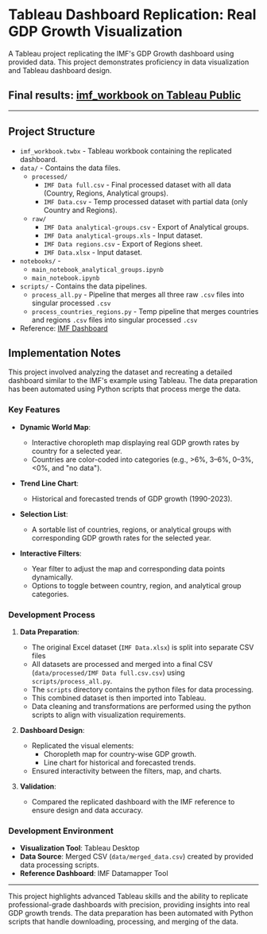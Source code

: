 # Tableau Dashboard Replication: Real GDP Growth Visualization

A Tableau project replicating the IMF's GDP Growth dashboard using provided data. This project demonstrates proficiency in data visualization and Tableau dashboard design.

## Final results: [imf_workbook on Tableau Public](https://public.tableau.com/views/imf_workbook/Dashboard1?:language=en-US&:sid=&:redirect=auth&:display_count=n&:origin=viz_share_link)

---

## Project Structure

- `imf_workbook.twbx` - Tableau workbook containing the replicated dashboard.
- `data/` - Contains the data files.
  - `processed/`
    - `IMF Data full.csv` - Final processed dataset with all data (Country, Regions, Analytical groups).
    - `IMF Data.csv` - Temp processed dataset with partial data (only Country and Regions).
  - `raw/`
    - `IMF Data analytical-groups.csv` - Export of Analytical groups.
    - `IMF Data analytical-groups.xls` - Input dataset.
    - `IMF Data regions.csv` - Export of Regions sheet.
    - `IMF Data.xlsx` - Input dataset.
- `notebooks/` - 
  - `main_notebook_analytical_groups.ipynb`
  - `main_notebook.ipynb`
- `scripts/` - Contains the data pipelines.
  - `process_all.py` - Pipeline that merges all three raw `.csv` files into singular processed `.csv`
  - `process_countries_regions.py` - Temp pipeline that merges countries and regions `.csv` files into singular processed `.csv`
- Reference: [IMF Dashboard](https://www.imf.org/external/datamapper/NGDP_RPCH@WEO/OEMDC/ADVEC/WEOWORLD)

## Implementation Notes

This project involved analyzing the dataset and recreating a detailed dashboard similar to the IMF's example using Tableau. The data preparation has been automated using Python scripts that process merge the data.

### Key Features

- **Dynamic World Map**:
  - Interactive choropleth map displaying real GDP growth rates by country for a selected year.
  - Countries are color-coded into categories (e.g., >6%, 3–6%, 0–3%, <0%, and "no data").

- **Trend Line Chart**:
  - Historical and forecasted trends of GDP growth (1990-2023).

- **Selection List**:
  - A sortable list of countries, regions, or analytical groups with corresponding GDP growth rates for the selected year.

- **Interactive Filters**:
  - Year filter to adjust the map and corresponding data points dynamically.
  - Options to toggle between country, region, and analytical group categories.

### Development Process

1. **Data Preparation**:
   - The original Excel dataset (`IMF Data.xlsx`) is split into separate CSV files
   - All datasets are processed and merged into a final CSV (`data/processed/IMF Data full.csv.csv`) using `scripts/process_all.py`.
   - The `scripts` directory contains the python files for data processing.
   - This combined dataset is then imported into Tableau.
   - Data cleaning and transformations are performed using the python scripts to align with visualization requirements.

2. **Dashboard Design**:
   - Replicated the visual elements:
     - Choropleth map for country-wise GDP growth.
     - Line chart for historical and forecasted trends.
   - Ensured interactivity between the filters, map, and charts.

3. **Validation**:
   - Compared the replicated dashboard with the IMF reference to ensure design and data accuracy.

### Development Environment

- **Visualization Tool**: Tableau Desktop
- **Data Source**: Merged CSV (`data/merged_data.csv`) created by provided data processing scripts.
- **Reference Dashboard**: IMF Datamapper Tool

---

This project highlights advanced Tableau skills and the ability to replicate professional-grade dashboards with precision, providing insights into real GDP growth trends. The data preparation has been automated with Python scripts that handle downloading, processing, and merging of the data.